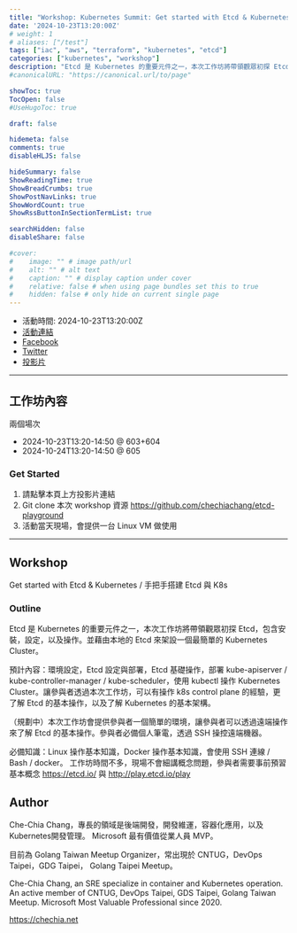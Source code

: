 ```yaml
---
title: "Workshop: Kubernetes Summit: Get started with Etcd & Kubernetes"
date: '2024-10-23T13:20:00Z'
# weight: 1
# aliases: ["/test"]
tags: ["iac", "aws", "terraform", "kubernetes", "etcd"]
categories: ["kubernetes", "workshop"]
description: "Etcd 是 Kubernetes 的重要元件之一，本次工作坊將帶領觀眾初探 Etcd，包含安裝，設定，以及操作。並藉由本地的 Etcd 來架設一個最簡單的 Kubernetes Cluster。工作坊內容請見投影片"
#canonicalURL: "https://canonical.url/to/page"

showToc: true
TocOpen: false
#UseHugoToc: true

draft: false

hidemeta: false
comments: true
disableHLJS: false

hideSummary: false
ShowReadingTime: true
ShowBreadCrumbs: true
ShowPostNavLinks: true
ShowWordCount: true
ShowRssButtonInSectionTermList: true

searchHidden: false
disableShare: false

#cover:
#    image: "" # image path/url
#    alt: "" # alt text
#    caption: "" # display caption under cover
#    relative: false # when using page bundles set this to true
#    hidden: false # only hide on current single page
---
```


- 活動時間: 2024-10-23T13:20:00Z
- [活動連結](https://k8s.ithome.com.tw/2024/workshop-page/3259)
- [Facebook](https://www.facebook.com/engineer.from.scratch)
- [Twitter](https://twitter.com/chechiachang)
- [投影片](../../slides/2024-10-24-etcd-workshop)

---

## 工作坊內容

兩個場次

- 2024-10-23T13:20-14:50 @ 603+604
- 2024-10-24T13:20-14:50 @ 605

### Get Started

1. 請點擊本頁上方投影片連結
2. Git clone 本次 workshop 資源 https://github.com/chechiachang/etcd-playground
3. 活動當天現場，會提供一台 Linux VM 做使用

---

## Workshop

Get started with Etcd & Kubernetes / 手把手搭建 Etcd 與 K8s

### Outline

Etcd 是 Kubernetes 的重要元件之一，本次工作坊將帶領觀眾初探 Etcd，包含安裝，設定，以及操作。並藉由本地的 Etcd 來架設一個最簡單的 Kubernetes Cluster。

預計內容：環境設定，Etcd 設定與部署，Etcd 基礎操作，部署 kube-apiserver / kube-controller-manager / kube-scheduler，使用 kubectl 操作 Kubernetes Cluster。讓參與者透過本次工作坊，可以有操作 k8s control plane 的經驗，更了解 Etcd 的基本操作，以及了解 Kubernetes 的基本架構。

（規劃中）本次工作坊會提供參與者一個簡單的環境，讓參與者可以透過遠端操作來了解 Etcd 的基本操作。參與者必備個人筆電，透過 SSH 操控遠端機器。

必備知識：Linux 操作基本知識，Docker 操作基本知識，會使用 SSH 連線 / Bash / docker。
工作坊時間不多，現場不會細講概念問題，參與者需要事前預習基本概念 https://etcd.io/ 與 http://play.etcd.io/play

## Author

Che-Chia Chang，專長的領域是後端開發，開發維運，容器化應用，以及Kubernetes開發管理。
Microsoft 最有價值從業人員 MVP。

目前為 Golang Taiwan Meetup Organizer，常出現於 CNTUG，DevOps Taipei，GDG Taipei， Golang Taipei Meetup。

Che-Chia Chang, an SRE specialize in container and Kubernetes operation. An active member of CNTUG, DevOps Taipei, GDS Taipei, Golang Taiwan Meetup.
Microsoft Most Valuable Professional since 2020.

https://chechia.net
